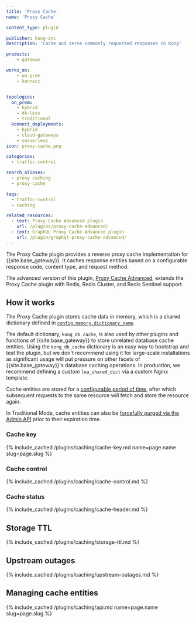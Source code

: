 ```yaml
---
title: 'Proxy Cache'
name: 'Proxy Cache'

content_type: plugin

publisher: kong-inc
description: 'Cache and serve commonly requested responses in Kong'

products:
    - gateway

works_on:
    - on-prem
    - konnect


topologies:
  on_prem:
    - hybrid
    - db-less
    - traditional
  konnect_deployments:
    - hybrid
    - cloud-gateways
    - serverless
icon: proxy-cache.png

categories:
  - traffic-control

search_aliases:
  - proxy caching
  - proxy-cache

tags:
  - traffic-control
  - caching

related_resources:
  - text: Proxy Cache Advanced plugin
    url: /plugins/proxy-cache-advanced/
  - text: GraphQL Proxy Cache Advanced plugin
    url: /plugin/graphql-proxy-cache-advanced/
---
```


The Proxy Cache plugin provides a reverse proxy cache implementation for {{site.base_gateway}}. 
It caches response entities based on a configurable response code, content type, and request method.

The advanced version of this plugin, [Proxy Cache Advanced](/plugins/proxy-cache-advanced/), 
extends the Proxy Cache plugin with Redis, Redis Cluster, and Redis Sentinel support.

## How it works

The Proxy Cache plugin stores cache data in memory, which is a shared dictionary defined in [`config.memory.dictionary_name`](./reference/#schema--config-memory-dictionary-name).

The default dictionary, `kong_db_cache`, is also used by other plugins and functions of {{site.base_gateway}} to store unrelated database cache entities.
Using the `kong_db_cache` dictionary is an easy way to bootstrap and test the plugin, but we don't recommend using it for large-scale installations as significant usage will put pressure on other facets of {{site.base_gateway}}'s database caching operations. 
In production, we recommend defining a custom `lua_shared_dict` via a custom Nginx template.

Cache entities are stored for a [configurable period of time](./reference/#schema--config-cache-ttl), after which subsequent requests to the same resource will fetch and store the resource again. 

In Traditional Mode, cache entities can also be [forcefully purged via the Admin API](#managing-cache-entities) prior to their expiration time.

### Cache key

{% include_cached /plugins/caching/cache-key.md name=page.name slug=page.slug %}

### Cache control

{% include_cached /plugins/caching/cache-control.md %}

### Cache status

{% include_cached /plugins/caching/cache-header.md %}

## Storage TTL

{% include_cached /plugins/caching/storage-ttl.md %}

## Upstream outages

{% include_cached /plugins/caching/upstream-outages.md %}

## Managing cache entities

{% include_cached /plugins/caching/api.md name=page.name slug=page.slug %}